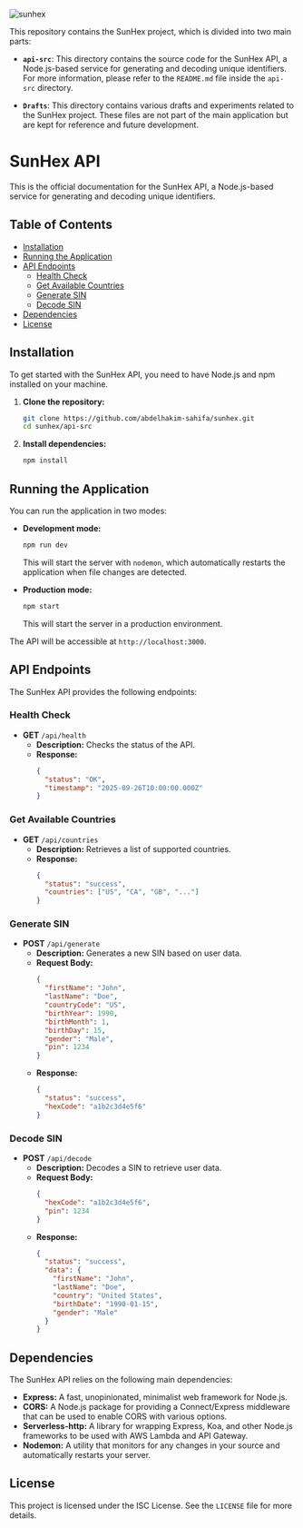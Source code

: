 

![sunhex](https://i.ibb.co/q32LXH2C/sunhex.png "sunhex")

This repository contains the SunHex project, which is divided into two main parts:

- **`api-src`**: This directory contains the source code for the SunHex API, a Node.js-based service for generating and decoding unique identifiers. For more information, please refer to the `README.md` file inside the `api-src` directory.

- **`Drafts`**: This directory contains various drafts and experiments related to the SunHex project. These files are not part of the main application but are kept for reference and future development.


# SunHex API

This is the official documentation for the SunHex API, a Node.js-based service for generating and decoding unique identifiers.

## Table of Contents

- [Installation](#installation)
- [Running the Application](#running-the-application)
- [API Endpoints](#api-endpoints)
  - [Health Check](#health-check)
  - [Get Available Countries](#get-available-countries)
  - [Generate SIN](#generate-sin)
  - [Decode SIN](#decode-sin)
- [Dependencies](#dependencies)
- [License](#license)

## Installation

To get started with the SunHex API, you need to have Node.js and npm installed on your machine.

1. **Clone the repository:**
   ```bash
   git clone https://github.com/abdelhakim-sahifa/sunhex.git
   cd sunhex/api-src
   ```

2. **Install dependencies:**
   ```bash
   npm install
   ```

## Running the Application

You can run the application in two modes:

- **Development mode:**
  ```bash
  npm run dev
  ```
  This will start the server with `nodemon`, which automatically restarts the application when file changes are detected.

- **Production mode:**
  ```bash
  npm start
  ```
  This will start the server in a production environment.

The API will be accessible at `http://localhost:3000`.

## API Endpoints

The SunHex API provides the following endpoints:

### Health Check

- **GET** `/api/health`
  - **Description:** Checks the status of the API.
  - **Response:**
    ```json
    {
      "status": "OK",
      "timestamp": "2025-09-26T10:00:00.000Z"
    }
    ```

### Get Available Countries

- **GET** `/api/countries`
  - **Description:** Retrieves a list of supported countries.
  - **Response:**
    ```json
    {
      "status": "success",
      "countries": ["US", "CA", "GB", "..."]
    }
    ```

### Generate SIN

- **POST** `/api/generate`
  - **Description:** Generates a new SIN based on user data.
  - **Request Body:**
    ```json
    {
      "firstName": "John",
      "lastName": "Doe",
      "countryCode": "US",
      "birthYear": 1990,
      "birthMonth": 1,
      "birthDay": 15,
      "gender": "Male",
      "pin": 1234
    }
    ```
  - **Response:**
    ```json
    {
      "status": "success",
      "hexCode": "a1b2c3d4e5f6"
    }
    ```

### Decode SIN

- **POST** `/api/decode`
  - **Description:** Decodes a SIN to retrieve user data.
  - **Request Body:**
    ```json
    {
      "hexCode": "a1b2c3d4e5f6",
      "pin": 1234
    }
    ```
  - **Response:**
    ```json
    {
      "status": "success",
      "data": {
        "firstName": "John",
        "lastName": "Doe",
        "country": "United States",
        "birthDate": "1990-01-15",
        "gender": "Male"
      }
    }
    ```

## Dependencies

The SunHex API relies on the following main dependencies:

- **Express:** A fast, unopinionated, minimalist web framework for Node.js.
- **CORS:** A Node.js package for providing a Connect/Express middleware that can be used to enable CORS with various options.
- **Serverless-http:** A library for wrapping Express, Koa, and other Node.js frameworks to be used with AWS Lambda and API Gateway.
- **Nodemon:** A utility that monitors for any changes in your source and automatically restarts your server.

## License

This project is licensed under the ISC License. See the `LICENSE` file for more details.

